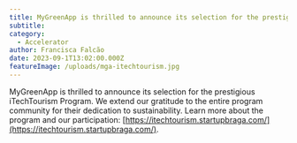 ```yaml
---
title: MyGreenApp is thrilled to announce its selection for the prestigious iTechTourism Program.
subtitle: 
category:
  - Accelerator
author: Francisca Falcão
date: 2023-09-1T13:02:00.000Z
featureImage: /uploads/mga-itechtourism.jpg
---
```

MyGreenApp is thrilled to announce its selection for the prestigious iTechTourism Program. We extend our gratitude to the entire program community for their dedication to sustainability. Learn more about the program and our participation: [https://itechtourism.startupbraga.com/](https://itechtourism.startupbraga.com/).
